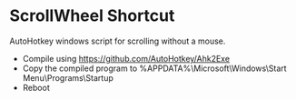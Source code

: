 # ScrollWheel Shortcut
AutoHotkey windows script for scrolling without a mouse.

- Compile using https://github.com/AutoHotkey/Ahk2Exe
- Copy the compiled program to %APPDATA%\Microsoft\Windows\Start Menu\Programs\Startup
- Reboot
